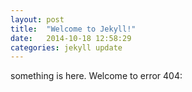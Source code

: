 ```yaml
---
layout: post
title:  "Welcome to Jekyll!"
date:   2014-10-18 12:58:29
categories: jekyll update
---
```


something is here.
Welcome to error 404:
